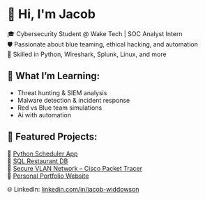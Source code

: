 # 👋 Hi, I'm Jacob

🎓 Cybersecurity Student @ Wake Tech | SOC Analyst Intern  
🛡️ Passionate about blue teaming, ethical hacking, and automation  
🔧 Skilled in Python, Wireshark, Splunk, Linux, and more

## 🧠 What I’m Learning:
- Threat hunting & SIEM analysis
- Malware detection & incident response
- Red vs Blue team simulations
- Ai with automation

## 📂 Featured Projects:
🔹 [Python Scheduler App](https://github.com/jbwiddowson/Python-Scheduling-App)  
🔹 [SQL Restaurant DB](https://github.com/jbwiddowson/Resturant-Data-Base)  
🔹 [Secure VLAN Network – Cisco Packet Tracer](https://github.com/jbwiddowson/Secure-VLAN)  
🔹 [Personal Portfolio Website](https://github.com/jbwiddowson/HTML-Website)
  
🌐 LinkedIn: [linkedin.com/in/jacob-widdowson](https://www.linkedin.com/in/jacob-widdowson/)

